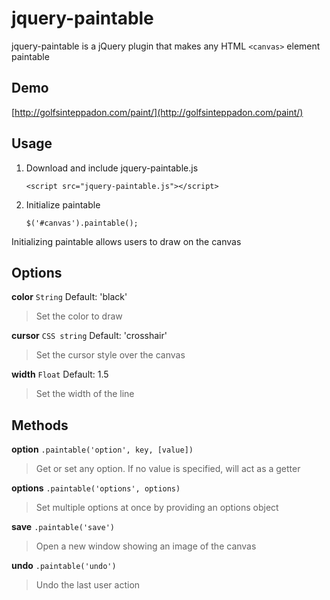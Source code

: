 jquery-paintable
=========
jquery-paintable is a jQuery plugin that makes any HTML `<canvas>` element paintable

Demo
----
[http://golfsinteppadon.com/paint/](http://golfsinteppadon.com/paint/)

Usage
-----

1. Download and include jquery-paintable.js

    `<script src="jquery-paintable.js"></script>`

2. Initialize paintable

    `$('#canvas').paintable();`

Initializing paintable allows users to draw on the canvas

Options
-------

**color** `String` Default: 'black'

> Set the color to draw

**cursor** `CSS string` Default: 'crosshair'

> Set the cursor style over the canvas

**width** `Float` Default: 1.5

> Set the width of the line

Methods
-------

**option** `.paintable('option', key, [value])`

> Get or set any option. If no value is specified, will act as a getter

**options** `.paintable('options', options)`

> Set multiple options at once by providing an options object

**save** `.paintable('save')`

> Open a new window showing an image of the canvas

**undo** `.paintable('undo')`

> Undo the last user action